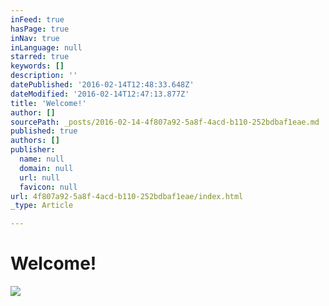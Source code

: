 ```yaml
---
inFeed: true
hasPage: true
inNav: true
inLanguage: null
starred: true
keywords: []
description: ''
datePublished: '2016-02-14T12:48:33.648Z'
dateModified: '2016-02-14T12:47:13.877Z'
title: 'Welcome!'
author: []
sourcePath: _posts/2016-02-14-4f807a92-5a8f-4acd-b110-252bdbaf1eae.md
published: true
authors: []
publisher:
  name: null
  domain: null
  url: null
  favicon: null
url: 4f807a92-5a8f-4acd-b110-252bdbaf1eae/index.html
_type: Article

---
```

# Welcome!
![](https://the-grid-user-content.s3-us-west-2.amazonaws.com/732f959c-e170-4c88-b30c-a775e38c82a4.jpg)